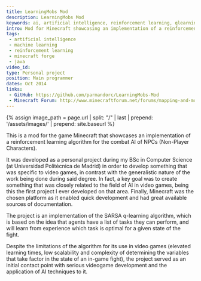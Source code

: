 ```yaml
---
title: LearningMobs Mod
description: LearningMobs Mod
keywords: ai, artificial intelligence, reinforcement learning, qlearning, machine learning, minecraft, mod, forge
intro: Mod for Minecraft showcasing an implementation of a reinforcement learning algorithm for the combat AI of NPCs.
tags:
 - artificial intelligence
 - machine learning
 - reinforcement learning
 - minecraft forge
 - java
video_id: 
type: Personal project
position: Main programmer
dates: Oct 2014
links: 
 - GitHub: https://github.com/parmandorc/LearningMobs-Mod
 - Minecraft Forum: http://www.minecraftforum.net/forums/mapping-and-modding/minecraft-mods/2241864-learningmobs-mod
---
```


{% assign image_path = page.url | split: "/" | last | prepend: '/assets/images/' | prepend: site.baseurl %}

This is a mod for the game Minecraft that showcases an implementation of a reinforcement learning algorithm for the combat AI of NPCs (Non-Player Characters).

It was developed as a personal project during my BSc in Computer Science (at Universidad Politécnica de Madrid) in order to develop something that was specific to video games, in contrast with the generalistic nature of the work being done during said degree. In fact, a key goal was to create something that was closely related to the field of AI in video games, being this the first project I ever developed on that area. Finally, Minecraft was the chosen platform as it enabled quick development and had great available sources of documentation.

The project is an implementation of the SARSA q-learning algorithm, which is based on the idea that agents have a list of tasks they can perform, and will learn from experience which task is optimal for a given state of the fight.

Despite the limitations of the algorithm for its use in video games (elevated learning times, low scalability and complexity of determining the variables that take factor in the state of an in-game fight), the project served as an initial contact point with serious videogame development and the application of AI techniques to it.
